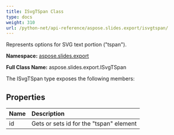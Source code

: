 ```yaml
---
title: ISvgTSpan Class
type: docs
weight: 310
url: /python-net/api-reference/aspose.slides.export/isvgtspan/
---
```


Represents options for SVG text portion ("tspan").

**Namespace:** [aspose.slides.export](/slides/python-net/api-reference/aspose.slides.export/)

**Full Class Name:** aspose.slides.export.ISvgTSpan



The ISvgTSpan type exposes the following members:
## **Properties**
|**Name**|**Description**|
| :- | :- |
|id|Gets or sets id for the "tspan" element|
